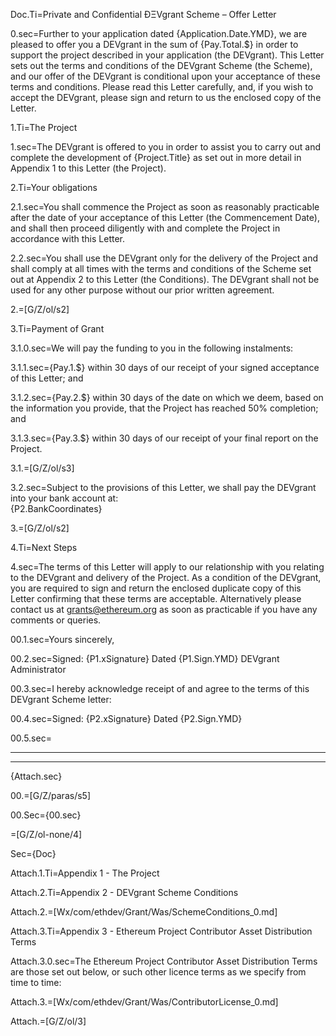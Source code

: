 Doc.Ti=Private and Confidential  ÐΞVgrant Scheme – Offer Letter

0.sec=Further to your application dated {Application.Date.YMD}, we are pleased to offer you a DEVgrant in the sum of {Pay.Total.$} in order to support the project described in your application (the DEVgrant​). This Letter sets out the terms and conditions of the DEVgrant Scheme (the Scheme​), and our offer of the DEVgrant is conditional upon your acceptance of these terms and conditions. Please read this Letter carefully, and, if you wish to accept the DEVgrant, please sign and return to us the enclosed copy of the Letter.

1.Ti=The Project

1.sec=The DEVgrant is offered to you in order to assist you to carry out and complete the development of {Project.Title} as set out in more detail in Appendix 1 to this Letter (the Project​).

2.Ti=Your obligations

2.1.sec=You shall commence the Project as soon as reasonably practicable after the date of your acceptance of this Letter (the Commencement Date​), and shall then proceed diligently with and complete the Project in accordance with this Letter.

2.2.sec=You shall use the DEVgrant only for the delivery of the Project and shall comply at all times with the terms and conditions of the Scheme set out at Appendix 2 to this Letter (the Conditions​). The DEVgrant shall not be used for any other purpose without our prior written agreement.

2.=[G/Z/ol/s2]

3.Ti=Payment of Grant

3.1.0.sec=We will pay the funding to you in the following instalments:

3.1.1.sec={Pay.1.$} within 30 days of our receipt of your signed acceptance of this Letter; and

3.1.2.sec={Pay.2.$} within 30 days of the date on which we deem, based on the information you provide, that the Project has reached 50% completion; and

3.1.3.sec={Pay.3.$} within 30 days of our receipt of your final report on the Project.

3.1.=[G/Z/ol/s3]

3.2.sec=Subject to the provisions of this Letter, we shall pay the DEVgrant into your bank account at:<br>{P2.BankCoordinates}

3.=[G/Z/ol/s2]

4.Ti=Next Steps

4.sec=The terms of this Letter will apply to our relationship with you relating to the DEVgrant and delivery of the Project. As a condition of the DEVgrant, you are required to sign and return the enclosed duplicate copy of this Letter confirming that these terms are acceptable.  Alternatively please contact us at grants@ethereum.org as soon as practicable if you have any comments or queries.

00.1.sec=Yours sincerely,

00.2.sec=Signed: {P1.xSignature} Dated {P1.Sign.YMD}  DEVgrant Administrator

00.3.sec=I hereby acknowledge receipt of and agree to the terms of this DEVgrant Scheme letter:

00.4.sec=Signed: {P2.xSignature} Dated {P2.Sign.YMD}

00.5.sec=<hr><hr>{Attach.sec}

00.=[G/Z/paras/s5]

00.Sec={00.sec}

=[G/Z/ol-none/4]

Sec={Doc}

Attach.1.Ti=Appendix 1 - The Project

Attach.2.Ti=Appendix 2 - DEVgrant Scheme Conditions

Attach.2.=[Wx/com/ethdev/Grant/Was/SchemeConditions_0.md]
 
Attach.3.Ti=Appendix 3 ­- Ethereum Project Contributor Asset Distribution Terms

Attach.3.0.sec=The Ethereum Project Contributor Asset Distribution Terms are those set out below, or such other licence terms as we specify from time to time:

Attach.3.=[Wx/com/ethdev/Grant/Was/ContributorLicense_0.md]

Attach.=[G/Z/ol/3]
